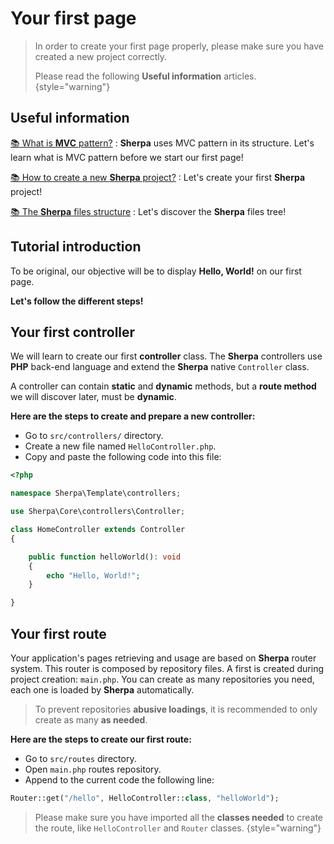 # Your first page

> In order to create your first page properly, please make sure
> you have created a new project correctly.
> 
> Please read the following **Useful information** articles.
{style="warning"}

## Useful information

[📚 What is **MVC** pattern?](MVC-pattern.md)
: **Sherpa** uses MVC pattern in its structure. 
Let's learn what is MVC pattern before we start our first page!

[📚 How to create a new **Sherpa** project?](Installation.md)
: Let's create your first **Sherpa** project!

[📚 The **Sherpa** files structure](Sherpa-files-tree.md)
: Let's discover the **Sherpa** files tree!

## Tutorial introduction

To be original, our objective will be to display **Hello, World!**
on our first page.

**Let's follow the different steps!**

## Your first controller

We will learn to create our first **controller** class.
The **Sherpa** controllers use **PHP** back-end language
and extend the **Sherpa** native ``Controller`` class.

A controller can contain **static** and **dynamic** methods, 
but a **route method** we will discover later, must be
**dynamic**. 

**Here are the steps to create and prepare a new controller:**
- Go to ``src/controllers/`` directory.
- Create a new file named ``HelloController.php``.
- Copy and paste the following code into this file:
```PHP
<?php

namespace Sherpa\Template\controllers;

use Sherpa\Core\controllers\Controller;

class HomeController extends Controller
{

    public function helloWorld(): void
    {
        echo "Hello, World!";
    }

}
```

## Your first route

Your application's pages retrieving and usage are based
on **Sherpa** router system. This router is composed by
repository files. A first is created during project 
creation: ``main.php``. You can create as many repositories
you need, each one is loaded by **Sherpa** automatically.

> To prevent repositories **abusive loadings**, it is recommended
> to only create as many **as needed**.

**Here are the steps to create our first route:**
- Go to ``src/routes`` directory.
- Open ``main.php`` routes repository.
- Append to the current code the following line:
```PHP
Router::get("/hello", HelloController::class, "helloWorld");
```

> Please make sure you have imported all the **classes needed** 
> to create the route, like ``HelloController`` and ``Router`` classes.
{style="warning"}
